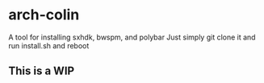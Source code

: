 # arch-colin
A tool for installing sxhdk, bwspm, and polybar
Just simply git clone it and run install.sh and reboot
## This is a WIP
